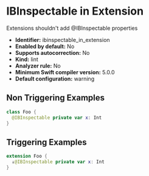 # IBInspectable in Extension

Extensions shouldn't add @IBInspectable properties

* **Identifier:** ibinspectable_in_extension
* **Enabled by default:** No
* **Supports autocorrection:** No
* **Kind:** lint
* **Analyzer rule:** No
* **Minimum Swift compiler version:** 5.0.0
* **Default configuration:** warning

## Non Triggering Examples

```swift
class Foo {
  @IBInspectable private var x: Int
}
```

## Triggering Examples

```swift
extension Foo {
  ↓@IBInspectable private var x: Int
}
```